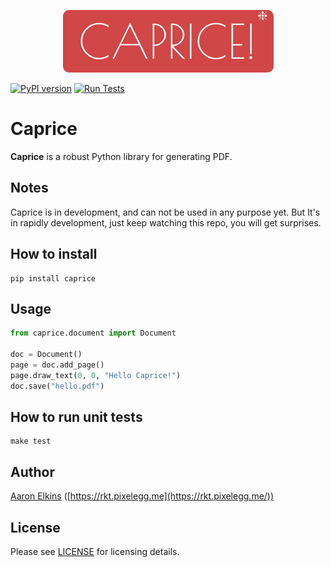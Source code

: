 <p align="center">
  <img src="https://github.com/orklann/caprice/blob/5384bb806ae6ea39bfeeb81eebfb47bb12e07cbb/artwork/Caprice.png" />
</p>


[![PyPI version](https://badge.fury.io/py/caprice.svg)](https://badge.fury.io/py/caprice) 
[![Run Tests](https://github.com/orklann/caprice/actions/workflows/main.yml/badge.svg)](https://github.com/orklann/caprice/actions/workflows/main.yml)  

Caprice
=======
**Caprice** is a robust Python library for generating PDF.

Notes
-----
Caprice is in development, and can not be used in any purpose yet. But It's in rapidly development, just keep watching this repo, you will get surprises.

How to install
--------------
```shell
pip install caprice
```

Usage
-----
```python
from caprice.document import Document

doc = Document()
page = doc.add_page()
page.draw_text(0, 0, "Hello Caprice!")
doc.save("hello.pdf")
```

How to run unit tests
---------------------
```
make test
```

Author
------
[Aaron Elkins](https://twitter.com/ryh1113) ([https://rkt.pixelegg.me](https://rkt.pixelegg.me/))

License
-------
Please see [LICENSE](https://github.com/orklann/caprice/blob/0d250c86b90a6e0bd93d85c7d11b0baa269652b4/LICENSE) for licensing details.
